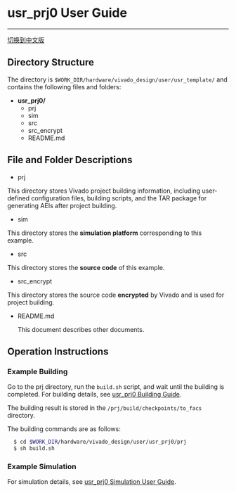 # usr_prj0 User Guide

---

[切换到中文版](./README_CN.md)


## Directory Structure

The directory is `$WORK_DIR/hardware/vivado_design/user/usr_template/` and contains the following files and folders:

- **usr_prj0/**
  - prj
  - sim
  - src
  - src_encrypt
  - README.md

## File and Folder Descriptions

- prj

This directory stores Vivado project building information, including user-defined configuration files, building scripts, and the TAR package for generating AEIs after project building.

- sim

This directory stores the **simulation platform** corresponding to this example.

- src

This directory stores the **source code** of this example.

- src_encrypt  

This directory stores the source code **encrypted** by Vivado and is used for project building.

- README.md  

  This document describes other documents.

## Operation Instructions

### Example Building

Go to the prj directory, run the `build.sh` script, and wait until the building is completed.
For building details, see [usr_prj0 Building Guide](./prj/README.md).

The building result is stored in the `/prj/build/checkpoints/to_facs` directory.

The building commands are as follows:

```bash
  $ cd $WORK_DIR/hardware/vivado_design/user/usr_prj0/prj
  $ sh build.sh
```

### Example Simulation

For simulation details, see [usr_prj0 Simulation User Guide](./sim/README.md).

